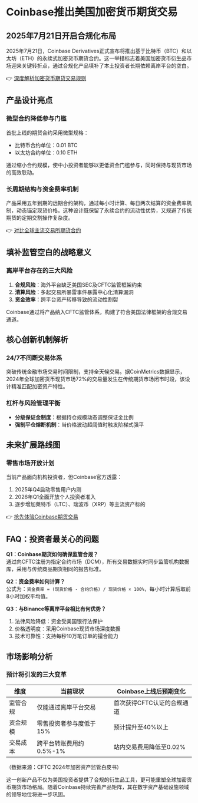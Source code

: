 # Coinbase推出美国加密货币期货交易  

## 2025年7月21日开启合规化布局  

2025年7月21日，Coinbase Derivatives正式宣布将推出基于比特币（BTC）和以太坊（ETH）的永续式加密货币期货合约。这一举措标志着美国加密货币衍生品市场迎来关键转折点，通过合规化产品填补了本土投资者长期依赖离岸平台的空白。  

👉 [深度解析加密货币期货交易规则](https://bit.ly/okx_welcome)  

## 产品设计亮点  

### 微型合约降低参与门槛  
首批上线的期货合约采用微型规格：  
- 比特币合约单位：0.01 BTC  
- 以太坊合约单位：0.10 ETH  

通过缩小合约规模，使中小投资者能够以更低资金门槛参与，同时保持与现货市场的高效联动。  

### 长周期结构与资金费率机制  
产品采用五年到期的远期合约架构，通过每小时计算、每日两次结算的资金费率机制，动态锚定现货价格。这种设计既保留了永续合约的流动性优势，又规避了传统期货的定期交割操作复杂度。  

👉 [对比全球主流交易所期货合约](https://bit.ly/okx_welcome)  

## 填补监管空白的战略意义  

### 离岸平台存在的三大风险  
1. **合规风险**：海外平台缺乏美国SEC及CFTC监管框架约束  
2. **清算风险**：多起交易所暴雷事件暴露中心化清算漏洞  
3. **资金效率**：跨平台资产转移导致的流动性割裂  

Coinbase通过将产品纳入CFTC监管体系，构建了符合美国法律框架的合规交易通道。  

## 核心创新机制解析  

### 24/7不间断交易体系  
突破传统金融市场交易时间限制，支持全天候交易。据CoinMetrics数据显示，2024年全球加密货币现货市场72%的交易量发生在传统期货市场闭市时段，该设计精准匹配加密资产特性。  

### 杠杆与风险管理平衡  
- **分级保证金制度**：根据持仓规模动态调整保证金比例  
- **强制平仓熔断机制**：当价格波动超阈值时触发阶梯式强平  

## 未来扩展路线图  

### 零售市场开放计划  
当前产品面向机构投资者，但Coinbase官方透露：  
1. 2025年Q4启动零售用户内测  
2. 2026年Q1全面开放个人投资者准入  
3. 逐步增加莱特币（LTC）、瑞波币（XRP）等主流资产标的  

👉 [抢先体验Coinbase期货交易](https://bit.ly/okx_welcome)  

## FAQ：投资者最关心的问题  

**Q1：Coinbase期货如何确保监管合规？**  
通过向CFTC注册为指定合约市场（DCM），所有交易数据实时同步监管机构数据库，采用与传统商品期货相同的报告标准。  

**Q2：资金费率如何计算？**  
公式为：`资金费率 = (现货价格 - 合约价格) / 现货价格 × 100%`，每小时计算后取前8小时加权平均值。  

**Q3：与Binance等离岸平台相比有何优势？**  
1. 法律风险降低：资金受美国银行法保护  
2. 价格透明度：采用Coinbase现货市场深度数据  
3. 技术可靠性：支持每秒10万笔订单的撮合能力  

## 市场影响分析  

### 预计将引发的三大变革  
| 维度         | 当前现状                  | Coinbase上线后预期变化           |  
|--------------|---------------------------|----------------------------------|  
| 监管合规     | 仅能通过离岸平台交易      | 首次获得CFTC认证的合规通道       |  
| 资金规模     | 零售投资者参与度低于15%   | 预计提升至40%以上                |  
| 交易成本     | 跨平台转账费用约0.5%-1%   | 站内交易费用降低至0.02%          |  

（数据来源：CFTC 2024年加密资产监管白皮书）  

这一创新产品不仅为美国投资者提供了合规的衍生品工具，更可能重塑全球加密货币期货市场格局。随着Coinbase持续完善产品矩阵，其在数字资产基础设施领域的领导地位将进一步巩固。